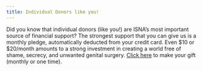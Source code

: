 ```yaml
---
title: Individual Donors like you!
---
```


Did you know that individual donors (like you!) are <span class="caps">ISNA</span>&#8217;s most important source of financial support? The strongest support that you can give us is a monthly pledge, automatically deducted from your credit card. Even $10 or $20/month amounts to a strong investment in creating a world free of shame, secrecy, and unwanted genital surgery. [Click here][1] to make your gift (monthly or one time).

 [1]: /donate